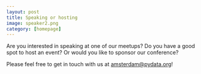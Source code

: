 ```yaml
---
layout: post
title: Speaking or hosting
image: speaker2.png
category: [homepage]
---
```


Are you interested in speaking at one of our meetups? Do you have a good spot to host an event? Or would you like to sponsor our conference?

Please feel free to get in touch with us at [amsterdam@pydata.org](mailto:amsterdam@pydata.org)! 